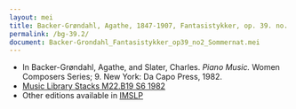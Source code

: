 ```yaml
---
layout: mei
title: Backer-Grøndahl, Agathe, 1847-1907, Fantasistykker, op. 39. no. 2, Sommernat
permalink: /bg-39.2/
document: Backer-Grondahl_Fantasistykker_op39_no2_Sommernat.mei
---
```


- In Backer-Grøndahl, Agathe, and Slater, Charles. *Piano Music.* Women Composers Series; 9. New York: Da Capo Press, 1982.
- <a href="https://tufts-primo.hosted.exlibrisgroup.com/permalink/f/14dinuo/01TUN_ALMA2185674780003851" target="_blank">Music Library Stacks M22.B19 S6 1982</a>
- Other editions available in <a href="https://imslp.org/wiki/10_Fantasistykker%2C_Op.39_(Backer-Gr%C3%B8ndahl%2C_Agathe)" target="_blank">IMSLP</a>
